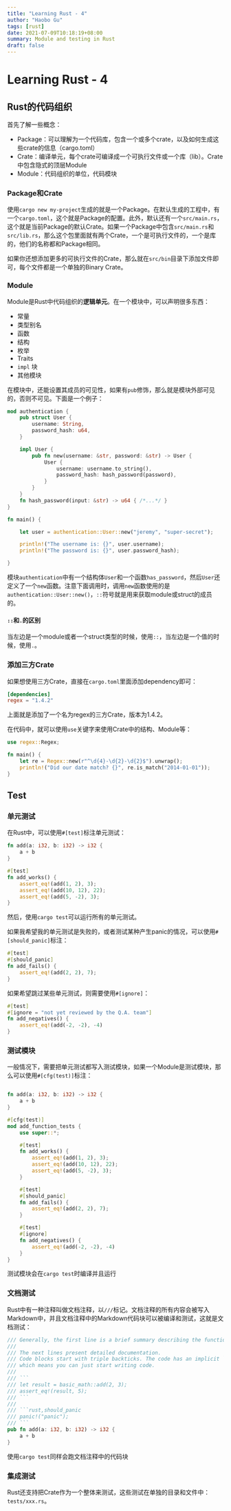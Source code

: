```yaml
---
title: "Learning Rust - 4"
author: "Haobo Gu"
tags: [rust]
date: 2021-07-09T10:18:19+08:00
summary: Module and testing in Rust
draft: false
---
```


# Learning Rust - 4

## Rust的代码组织

首先了解一些概念：

- Package：可以理解为一个代码库，包含一个或多个crate，以及如何生成这些crate的信息（cargo.toml）
- Crate：编译单元，每个crate可编译成一个可执行文件或一个库（lib）。Crate中包含隐式的顶层Module
- Module：代码组织的单位，代码模块

### Package和Crate

使用`cargo new my-project`生成的就是一个Package。在默认生成的工程中，有一个`cargo.toml`，这个就是Package的配置。此外，默认还有一个`src/main.rs`，这个就是当前Package的默认Crate。如果一个Package中包含`src/main.rs`和`src/lib.rs`，那么这个包里面就有两个Crate，一个是可执行文件的，一个是库的，他们的名称都和Package相同。

如果你还想添加更多的可执行文件的Crate，那么就在`src/bin`目录下添加文件即可，每个文件都是一个单独的Binary Crate。

### Module

Module是Rust中代码组织的**逻辑单元**。在一个模块中，可以声明很多东西：

- 常量
- 类型别名
- 函数
- 结构
- 枚举
- Traits
- `impl` 块
- 其他模块

在模块中，还能设置其成员的可见性，如果有`pub`修饰，那么就是模块外部可见的，否则不可见。下面是一个例子：

```rust
mod authentication {
    pub struct User {
        username: String,
        password_hash: u64,
    }

    impl User {
        pub fn new(username: &str, password: &str) -> User {
            User {
                username: username.to_string(),
                password_hash: hash_password(password),
            }
        }    
    }
    fn hash_password(input: &str) -> u64 { /*...*/ }
}

fn main() {

    let user = authentication::User::new("jeremy", "super-secret");

    println!("The username is: {}", user.username);
    println!("The password is: {}", user.password_hash);

}
```

模块`authentication`中有一个结构体`User`和一个函数`has_password`，然后`User`还定义了一个`new`函数。注意下面调用时，调用`new`函数使用的是`authentication::User::new()`，`::`符号就是用来获取module或struct的成员的。

#### `::`和`.`的区别

当左边是一个module或者一个struct类型的时候，使用`::`，当左边是一个值的时候，使用`.`。

### 添加三方Crate

如果想使用三方Crate，直接在`cargo.toml`里面添加dependency即可：

```toml
[dependencies]
regex = "1.4.2"
```

上面就是添加了一个名为regex的三方Crate，版本为1.4.2。

在代码中，就可以使用`use`关键字来使用Crate中的结构、Module等：

```rust
use regex::Regex;

fn main() {
    let re = Regex::new(r"^\d{4}-\d{2}-\d{2}$").unwrap();
    println!("Did our date match? {}", re.is_match("2014-01-01"));
}
```

## Test

### 单元测试

在Rust中，可以使用`#[test]`标注单元测试：

```rust
fn add(a: i32, b: i32) -> i32 {
    a + b
}

#[test]
fn add_works() {
    assert_eq!(add(1, 2), 3);
    assert_eq!(add(10, 12), 22);
    assert_eq!(add(5, -2), 3);
}
```

然后，使用`cargo test`可以运行所有的单元测试。

如果我希望我的单元测试是失败的，或者测试某种产生panic的情况，可以使用`#[should_panic]`标注：

```rust
#[test]
#[should_panic]
fn add_fails() {
    assert_eq!(add(2, 2), 7);
}
```

如果希望跳过某些单元测试，则需要使用`#[ignore]`：

```rust
#[test]
#[ignore = "not yet reviewed by the Q.A. team"]
fn add_negatives() {
    assert_eq!(add(-2, -2), -4)
}
```

### 测试模块

一般情况下，需要把单元测试都写入测试模块，如果一个Module是测试模块，那么可以使用`#[cfg(test)]`标注：

```rust

fn add(a: i32, b: i32) -> i32 {
    a + b
}

#[cfg(test)]
mod add_function_tests {
    use super::*;

    #[test]
    fn add_works() {
        assert_eq!(add(1, 2), 3);
        assert_eq!(add(10, 12), 22);
        assert_eq!(add(5, -2), 3);
    }

    #[test]
    #[should_panic]
    fn add_fails() {
        assert_eq!(add(2, 2), 7);
    }

    #[test]
    #[ignore]
    fn add_negatives() {
        assert_eq!(add(-2, -2), -4)
    }
}
```

测试模块会在`cargo test`时编译并且运行

### 文档测试

Rust中有一种注释叫做文档注释，以`///`标记。文档注释的所有内容会被写入Markdown中，并且文档注释中的Markdown代码块可以被编译和测试，这就是文档测试：

```rust
/// Generally, the first line is a brief summary describing the function.
///
/// The next lines present detailed documentation. 
/// Code blocks start with triple backticks. The code has an implicit `fn main()` inside and `extern crate <cratename>`,  
/// which means you can just start writing code.
///
/// ```
/// let result = basic_math::add(2, 3);
/// assert_eq!(result, 5);
/// ```
///
/// ```rust,should_panic
/// panic!("panic");
/// ```
pub fn add(a: i32, b: i32) -> i32 {
    a + b
}
```

使用`cargo test`同样会跑文档注释中的代码块

### 集成测试

Rust还支持把Crate作为一个整体来测试，这些测试在单独的目录和文件中：`tests/xxx.rs`。
